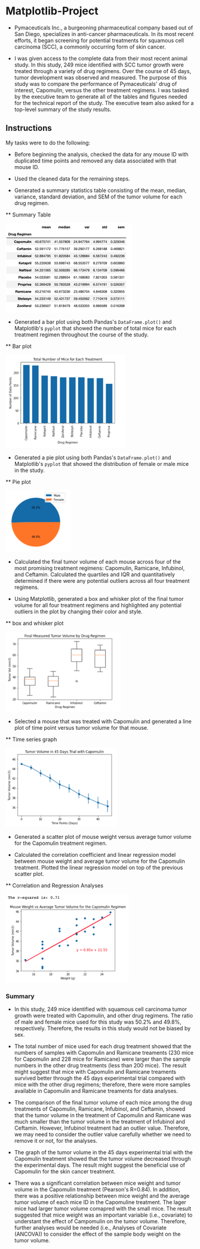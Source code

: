 # Matplotlib-Project

* Pymaceuticals Inc., a burgeoning pharmaceutical company based out of San Diego, specializes in anti-cancer pharmaceuticals. In its most recent efforts, it began screening for potential treatments for squamous cell carcinoma (SCC), a commonly occurring form of skin cancer.

* I was given access to the complete data from their most recent animal study. In this study, 249 mice identified with SCC tumor growth were treated through a variety of drug regimens. Over the course of 45 days, tumor development was observed and measured. The purpose of this study was to compare the performance of Pymaceuticals' drug of interest, Capomulin, versus the other treatment regimens. I was tasked by the executive team to generate all of the tables and figures needed for the technical report of the study. The executive team also asked for a top-level summary of the study results.

## Instructions

My tasks were to do the following:

* Before beginning the analysis, checked the data for any mouse ID with duplicated time points and removed any data associated with that mouse ID.

* Used the cleaned data for the remaining steps.

* Generated a summary statistics table consisting of the mean, median, variance, standard deviation, and SEM of the tumor volume for each drug regimen.


** Summary Table

![table](Readme_Images/table.png)



* Generated a bar plot using both Pandas's `DataFrame.plot()` and Matplotlib's `pyplot` that showed the number of total mice for each treatment regimen throughout the course of the study.


** Bar plot

![bar_graph_1](Readme_Images/bar_graph_1.png)


* Generated a pie plot using both Pandas's `DataFrame.plot()` and Matplotlib's `pyplot` that showed the distribution of female or male mice in the study.


** Pie plot

![pie_graph](Readme_Images/pie_graph.png)


* Calculated the final tumor volume of each mouse across four of the most promising treatment regimens: Capomulin, Ramicane, Infubinol, and Ceftamin. Calculated the quartiles and IQR and quantitatively determined if there were any potential outliers across all four treatment regimens.

* Using Matplotlib, generated a box and whisker plot of the final tumor volume for all four treatment regimens and highlighted any potential outliers in the plot by changing their color and style.


** box and whisker plot

![boxplot](Readme_Images/boxplot.png)


* Selected a mouse that was treated with Capomulin and generated a line plot of time point versus tumor volume for that mouse.


** Time series graph

![time_series](Readme_Images/time_series.png)


* Generated a scatter plot of mouse weight versus average tumor volume for the Capomulin treatment regimen.

* Calculated the correlation coefficient and linear regression model between mouse weight and average tumor volume for the Capomulin treatment. Plotted the linear regression model on top of the previous scatter plot.


** Correlation and Regression Analyses

![regression](Readme_Images/regression.png)


### Summary
* In this study, 249 mice identified with squamous cell carcinoma tumor growth were treated with Capomulin, and other drug regimens. The ratio of male and female mice used for this study was 50.2% and 49.8%, respectively. Therefore, the results in this study would not be biased by sex. 

* The total number of mice used for each drug treatment showed that the numbers of samples with Capomulin and Ramicane treaments (230 mice for Capomulin and 228 mice for Ramicane) were larger than the sample numbers in the other drug treatments (less than 200 mice). The result might suggest that mice with Capomulin and Ramicane treaments survived better through the 45 days experimental trial compared with mice with the other drug regimens; therefore, there were more samples available in Capomulin and Ramicane treaments for data analyses. 

* The comparison of the final tumor volume of each mice among the drug treatments of Capomulin, Ramicane, Infubinol, and Ceftamin, showed that the tumor volume in the treatment of Capomulin and Ramicane was much smaller than the tumor volume in the treatment of Infubinol and Ceftamin. However, Infubinol treatment had an outlier value. Therefore, we may need to consider the outlier value carefully whether we need to remove it or not, for the analyses. 

* The graph of the tumor volume in the 45 days experimental trial with the Capomulin treatment showed that the tumor volume decreased through the experimental days. The result might suggest the beneficial use of Capomulin for the skin cancer treatment. 

* There was a significant correlation between mice weight and tumor volume in the Capomulin treatment (Pearson's R=0.84). In addition, there was a positive relationship between mice weight and the average tumor volume of each mice ID in the Capomuline treatment. The lager mice had larger tumor volume comapred with the small mice. The result suggested that mice weight was an important variable (i.e., covariate) to understant the effect of Campomulin on the tumor volume. Therefore, further analyses would be needed (i.e., Analyses of Covariate (ANCOVA)) to consider the effect of the sample body weight on the tumor volume. 


